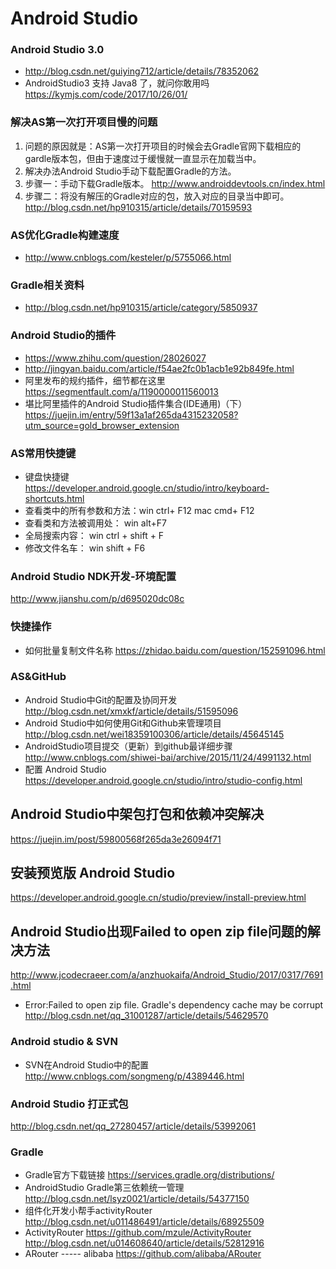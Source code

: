 # Android Studio 

###  Android Studio 3.0 
* http://blog.csdn.net/guiying712/article/details/78352062
* AndroidStudio3 支持 Java8 了，就问你敢用吗
https://kymjs.com/code/2017/10/26/01/


###  解决AS第一次打开项目慢的问题

1. 问题的原因就是：AS第一次打开项目的时候会去Gradle官网下载相应的gardle版本包，但由于速度过于缓慢就一直显示在加载当中。
2. 解决办法Android Studio手动下载配置Gradle的方法。
3. 步骤一：手动下载Gradle版本。
http://www.androiddevtools.cn/index.html
4. 步骤二：将没有解压的Gradle对应的包，放入对应的目录当中即可。
http://blog.csdn.net/hp910315/article/details/70159593

### AS优化Gradle构建速度
* http://www.cnblogs.com/kesteler/p/5755066.html

### Gradle相关资料

* http://blog.csdn.net/hp910315/article/category/5850937

### Android Studio的插件 
* https://www.zhihu.com/question/28026027
* http://jingyan.baidu.com/article/f54ae2fc0b1acb1e92b849fe.html
* 阿里发布的规约插件，细节都在这里 <br> 
  https://segmentfault.com/a/1190000011560013
* 堪比阿里插件的Android Studio插件集合(IDE通用)（下）
https://juejin.im/entry/59f13a1af265da4315232058?utm_source=gold_browser_extension

### AS常用快捷键
* 键盘快捷键 <br>
https://developer.android.google.cn/studio/intro/keyboard-shortcuts.html
* 查看类中的所有参数和方法：win ctrl+ F12  mac cmd+ F12
* 查看类和方法被调用处： win alt+F7
* 全局搜索内容： win ctrl + shift + F
* 修改文件名车： win shift + F6

### Android Studio NDK开发-环境配置
http://www.jianshu.com/p/d695020dc08c

### 快捷操作
* 如何批量复制文件名称
https://zhidao.baidu.com/question/152591096.html

### AS&GitHub
* Android Studio中Git的配置及协同开发
http://blog.csdn.net/xmxkf/article/details/51595096
* Android Studio中如何使用Git和Github来管理项目
http://blog.csdn.net/wei18359100306/article/details/45645145
* AndroidStudio项目提交（更新）到github最详细步骤
http://www.cnblogs.com/shiwei-bai/archive/2015/11/24/4991132.html
* 配置 Android Studio 
https://developer.android.google.cn/studio/intro/studio-config.html

## Android Studio中架包打包和依赖冲突解决
https://juejin.im/post/59800568f265da3e26094f71

## 安装预览版 Android Studio 
https://developer.android.google.cn/studio/preview/install-preview.html


## **Android Studio出现Failed to open zip file问题的解决方法**
http://www.jcodecraeer.com/a/anzhuokaifa/Android_Studio/2017/0317/7691.html

* Error:Failed to open zip file. Gradle's dependency cache may be corrupt
http://blog.csdn.net/qq_31001287/article/details/54629570

### Android studio & SVN
* SVN在Android Studio中的配置
http://www.cnblogs.com/songmeng/p/4389446.html

### Android Studio 打正式包
http://blog.csdn.net/qq_27280457/article/details/53992061


### Gradle 
* Gradle官方下载链接
https://services.gradle.org/distributions/
*  AndroidStudio Gradle第三依赖统一管理
http://blog.csdn.net/lsyz0021/article/details/54377150
* 组件化开发小帮手activityRouter
http://blog.csdn.net/u011486491/article/details/68925509
* ActivityRouter
https://github.com/mzule/ActivityRouter <br>
http://blog.csdn.net/u014608640/article/details/52812916
* ARouter  ----- alibaba
https://github.com/alibaba/ARouter
